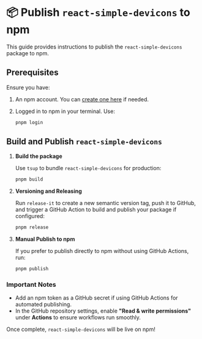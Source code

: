 # 📦 Publish `react-simple-devicons` to npm

This guide provides instructions to publish the `react-simple-devicons` package to npm.

## Prerequisites

Ensure you have:

1. An npm account. You can [create one here](https://www.npmjs.com/signup) if needed.
2. Logged in to npm in your terminal. Use:

   ```bash
   pnpm login
   ```

## Build and Publish `react-simple-devicons`

1. **Build the package**

   Use `tsup` to bundle `react-simple-devicons` for production:

   ```bash
   pnpm build
   ```

2. **Versioning and Releasing**

   Run `release-it` to create a new semantic version tag, push it to GitHub, and trigger a GitHub Action to build and publish your package if configured:

   ```bash
   pnpm release
   ```

3. **Manual Publish to npm**

   If you prefer to publish directly to npm without using GitHub Actions, run:

   ```bash
   pnpm publish
   ```

### Important Notes

- Add an npm token as a GitHub secret if using GitHub Actions for automated publishing.
- In the GitHub repository settings, enable **"Read & write permissions"** under **Actions** to ensure workflows run smoothly.

Once complete, `react-simple-devicons` will be live on npm!
